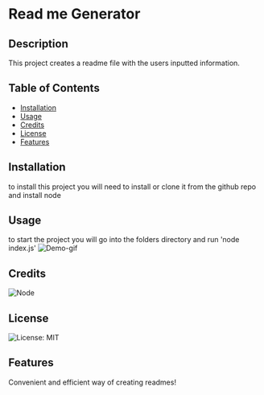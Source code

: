 
# Read me Generator

## Description
This project creates a readme file with the users inputted information.

## Table of Contents
- [Installation](#installation)
- [Usage](#usage)
- [Credits](#credits)
- [License](#license)
- [Features](#features)

## Installation
to install this project you will need to install or clone it from the github repo and install node

## Usage
to start the project you will go into the folders directory and run 'node index.js'
![Demo-gif](./Develop/assets/Demo.gif)

## Credits

![Node](https://nodejs.org/en)

## License
![License: MIT](https://img.shields.io/badge/License-MIT-yellow.svg)


## Features
Convenient and efficient way of creating readmes!
